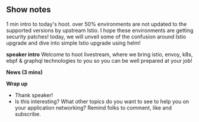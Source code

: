 ## Show notes ##
1 min intro to today's hoot.
over 50% environments are not updated to the supported versions by upstream Istio. I hope these environments are getting security patches! today, we will unveil some of the confusion around Istio upgrade and dive into simple Istio upgrade using helm!

**speaker intro**
Welcome to hoot livestream, where we bring istio, envoy, k8s, ebpf & graphql technologies to you so you can be well prepared at your job!

**News (3 mins)**



**Wrap up**
- Thank speaker!
- Is this interesting? What other topics do you want to see to help you on your application networking? Remind folks to comment, like and subscribe.
